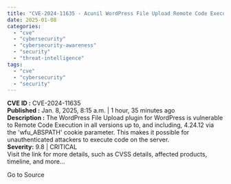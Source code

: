 ```yaml
---
title: "CVE-2024-11635 - Acunil WordPress File Upload Remote Code Execution Vulnerability"
date: 2025-01-08
categories: 
  - "cve"
  - "cybersecurity"
  - "cybersecurity-awareness"
  - "security"
  - "threat-intelligence"
tags: 
  - "cve"
  - "cybersecurity"
  - "security"
---
```


**CVE ID :** CVE-2024-11635  
**Published :** Jan. 8, 2025, 8:15 a.m. | 1 hour, 35 minutes ago  
**Description :** The WordPress File Upload plugin for WordPress is vulnerable to Remote Code Execution in all versions up to, and including, 4.24.12 via the 'wfu\_ABSPATH' cookie parameter. This makes it possible for unauthenticated attackers to execute code on the server.  
**Severity:** 9.8 | CRITICAL  
Visit the link for more details, such as CVSS details, affected products, timeline, and more...

Go to Source

